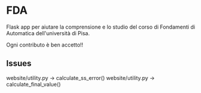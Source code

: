 # FDA

Flask app per aiutare la comprensione e lo studio del corso di Fondamenti di Automatica dell'università di Pisa.

Ogni contributo è ben accetto!!

## Issues 

website/utility.py -> calculate_ss_error()
website/utility.py -> calculate_final_value()

